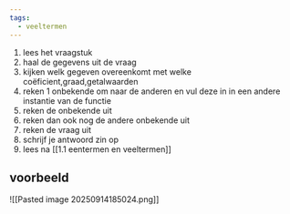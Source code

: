 ```yaml
---
tags:
  - veeltermen
---
```

1. lees het vraagstuk
2. haal de gegevens uit de vraag
3. kijken welk gegeven overeenkomt met welke coëficient,graad,getalwaarden 
4. reken 1 onbekende om naar de anderen en vul deze in in een andere instantie van de functie
5. reken de onbekende uit
6. reken dan ook nog de andere onbekende uit
7. reken de vraag uit
8. schrijf je antwoord zin op
9. lees na
[[1.1 eentermen en veeltermen]]


## voorbeeld 
![[Pasted image 20250914185024.png]]

